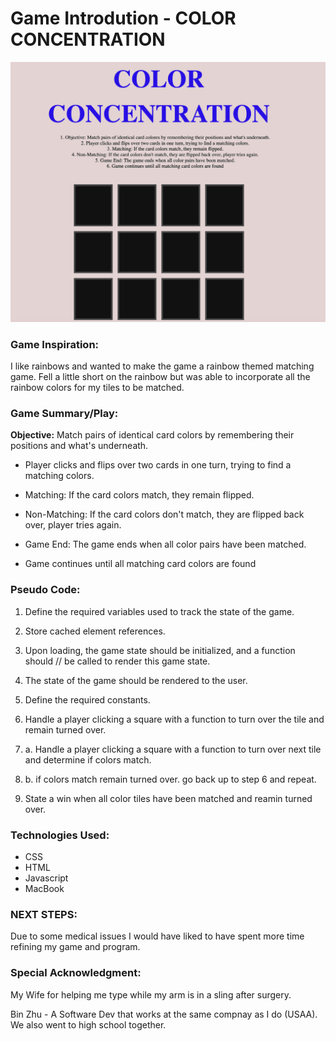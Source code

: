 

# Game Introdution - COLOR CONCENTRATION
![low-fi](image.png)
### Game Inspiration:
I like rainbows and wanted to make the game a rainbow themed matching game. Fell a little short on the rainbow but was able to incorporate all the rainbow colors for my tiles to be matched. 

### Game Summary/Play:

**Objective:** Match pairs of identical card colors by remembering their positions and what's underneath.

* Player clicks and flips over two cards in one turn, trying to find a matching colors.

* Matching: If the card colors match, they remain flipped.

* Non-Matching: If the card colors don't match, they are flipped back over, player tries again.

* Game End: The game ends when all color pairs have been matched.

* Game continues until all matching card colors are found

### Pseudo Code:

1) Define the required variables used to track the state of the game.

2) Store cached element references.

3) Upon loading, the game state should be initialized, and a function should 
//   be called to render this game state.

4) The state of the game should be rendered to the user.

5) Define the required constants.

6) Handle a player clicking a square with a function to turn over the tile and remain turned over.

6) a. Handle a player clicking a square with a function to turn over next tile and determine if colors match.

6) b. if colors match remain turned over. go back up to step 6 and repeat. 

7) State a win when all color tiles have been matched and reamin turned over. 

### Technologies Used:

* CSS
* HTML
* Javascript
* MacBook

### NEXT STEPS: 

Due to some medical issues I would have liked to have spent more time refining my game and program.

### Special Acknowledgment: 

My Wife for helping me type while my arm is in a sling after surgery.

Bin Zhu - A Software Dev that works at the same compnay as I do (USAA). We also went to high school together. 



